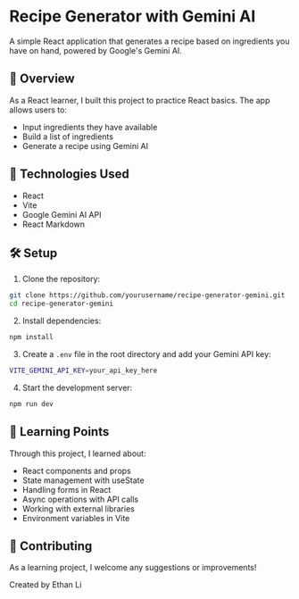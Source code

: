# Recipe Generator with Gemini AI

A simple React application that generates a recipe based on ingredients you have on hand, powered by Google's Gemini AI.

## 🌟 Overview

As a React learner, I built this project to practice React basics. The app allows users to:

-   Input ingredients they have available
-   Build a list of ingredients
-   Generate a recipe using Gemini AI

## 🚀 Technologies Used

-   React
-   Vite
-   Google Gemini AI API
-   React Markdown

## 🛠️ Setup

1. Clone the repository:

```bash
git clone https://github.com/yourusername/recipe-generator-gemini.git
cd recipe-generator-gemini
```

2. Install dependencies:

```bash
npm install
```

3. Create a `.env` file in the root directory and add your Gemini API key:

```bash
VITE_GEMINI_API_KEY=your_api_key_here
```

4. Start the development server:

```bash
npm run dev
```

## 📝 Learning Points

Through this project, I learned about:

-   React components and props
-   State management with useState
-   Handling forms in React
-   Async operations with API calls
-   Working with external libraries
-   Environment variables in Vite

## 🤝 Contributing

As a learning project, I welcome any suggestions or improvements!

Created by Ethan Li
